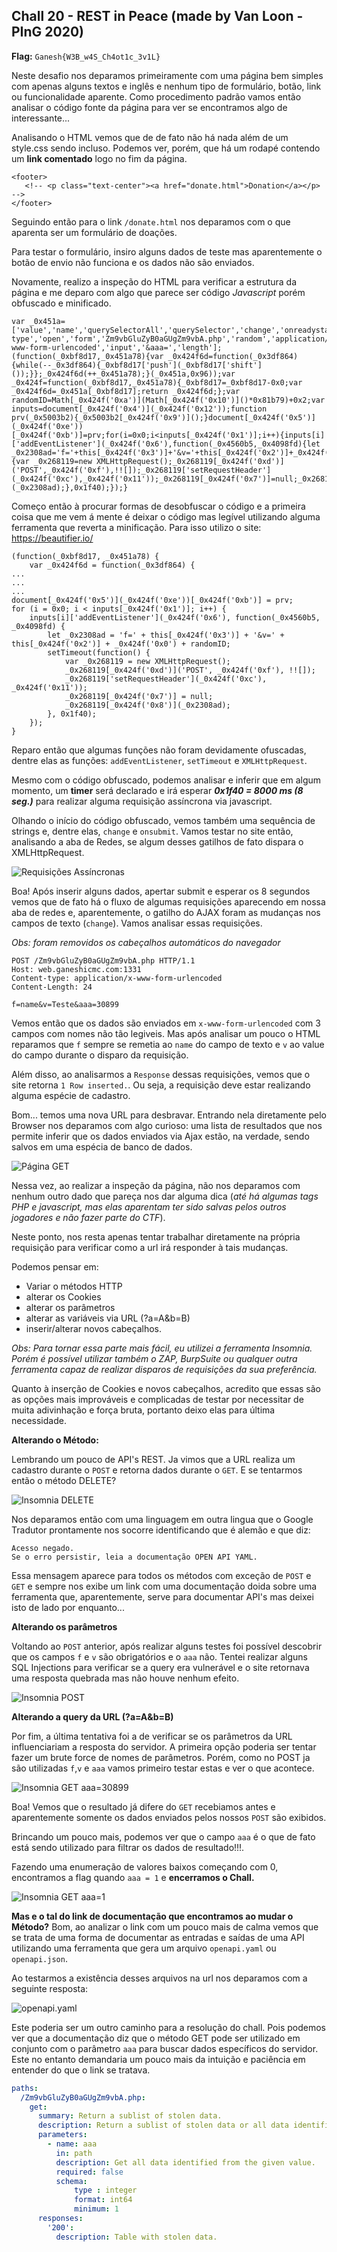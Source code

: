 ## Chall 20 - REST in Peace (made by Van Loon - PInG 2020)

**Flag:** `Ganesh{W3B_w4S_Ch4ot1c_3v1L}`

Neste desafio nos deparamos primeiramente com uma página bem simples com apenas alguns textos e inglês e nenhum tipo de formulário, botão, link ou funcionalidade aparente. Como procedimento padrão vamos então analisar o código fonte da página para ver se encontramos algo de interessante... 

Analisando o HTML vemos que de de fato não há nada além de um style.css sendo incluso. Podemos ver, porém, que há um rodapé contendo um **link comentado** logo no fim da página.

```htmlembedded=
<footer>
   <!-- <p class="text-center"><a href="donate.html">Donation</a></p> -->
</footer>
```

Seguindo então para o link `/donate.html` nos deparamos com o que aparenta ser um formulário de doações. 

Para testar o formulário, insiro alguns dados de teste mas aparentemente o botão de envio não funciona e os dados não são enviados.

Novamente, realizo a inspeção do HTML para verificar a estrutura da página e me deparo com algo que parece ser código *Javascript* porém obfuscado e minificado.

```javascript=
var _0x451a=['value','name','querySelectorAll','querySelector','change','onreadystatechange','send','preventDefault','floor','onsubmit','Content-type','open','form','Zm9vbGluZyB0aGUgZm9vbA.php','random','application/x-www-form-urlencoded','input','&aaa=','length'];(function(_0xbf8d17,_0x451a78){var _0x424f6d=function(_0x3df864){while(--_0x3df864){_0xbf8d17['push'](_0xbf8d17['shift']());}};_0x424f6d(++_0x451a78);}(_0x451a,0x96));var _0x424f=function(_0xbf8d17,_0x451a78){_0xbf8d17=_0xbf8d17-0x0;var _0x424f6d=_0x451a[_0xbf8d17];return _0x424f6d;};var randomID=Math[_0x424f('0xa')](Math[_0x424f('0x10')]()*0x81b79)+0x2;var inputs=document[_0x424f('0x4')](_0x424f('0x12'));function prv(_0x5003b2){_0x5003b2[_0x424f('0x9')]();}document[_0x424f('0x5')](_0x424f('0xe'))[_0x424f('0xb')]=prv;for(i=0x0;i<inputs[_0x424f('0x1')];i++){inputs[i]['addEventListener'](_0x424f('0x6'),function(_0x4560b5,_0x4098fd){let _0x2308ad='f='+this[_0x424f('0x3')]+'&v='+this[_0x424f('0x2')]+_0x424f('0x0')+randomID;setTimeout(function(){var _0x268119=new XMLHttpRequest();_0x268119[_0x424f('0xd')]('POST',_0x424f('0xf'),!![]);_0x268119['setRequestHeader'](_0x424f('0xc'),_0x424f('0x11'));_0x268119[_0x424f('0x7')]=null;_0x268119[_0x424f('0x8')](_0x2308ad);},0x1f40);});}
```

Começo então à procurar formas de desobfuscar o código e a primeira coisa que me vem á mente é deixar o código mas legível utilizando alguma ferramenta que reverta a minificação. Para isso utilizo o site: https://beautifier.io/

```javascript=
(function(_0xbf8d17, _0x451a78) {
    var _0x424f6d = function(_0x3df864) {
...
...
...
document[_0x424f('0x5')](_0x424f('0xe'))[_0x424f('0xb')] = prv;
for (i = 0x0; i < inputs[_0x424f('0x1')]; i++) {
    inputs[i]['addEventListener'](_0x424f('0x6'), function(_0x4560b5, _0x4098fd) {
        let _0x2308ad = 'f=' + this[_0x424f('0x3')] + '&v=' + this[_0x424f('0x2')] + _0x424f('0x0') + randomID;
        setTimeout(function() {
            var _0x268119 = new XMLHttpRequest();
            _0x268119[_0x424f('0xd')]('POST', _0x424f('0xf'), !![]);
            _0x268119['setRequestHeader'](_0x424f('0xc'), _0x424f('0x11'));
            _0x268119[_0x424f('0x7')] = null;
            _0x268119[_0x424f('0x8')](_0x2308ad);
        }, 0x1f40);
    });
}
```

Reparo então que algumas funções não foram devidamente ofuscadas, dentre elas as funções: `addEventListener`, `setTimeout` e `XMLHttpRequest`. 

Mesmo com o código obfuscado, podemos analisar e inferir que em algum momento, um **timer** será declarado e irá esperar ***0x1f40 = 8000 ms (8 seg.)*** para realizar alguma requisição assíncrona via javascript.

Olhando o início do código obfuscado, vemos também uma sequência de strings e, dentre elas, `change` e `onsubmit`. Vamos testar no site então, analisando a aba de Redes, se algum desses gatilhos de fato dispara o XMLHttpRequest.

![Requisições Assíncronas](https://i.imgur.com/TTnm7Bm.png)

Boa! Após inserir alguns dados, apertar submit e esperar os 8 segundos vemos que de fato há o fluxo de algumas requisições aparecendo em nossa aba de redes e, aparentemente, o gatilho do AJAX foram as mudanças nos campos de texto (`change`). Vamos analisar essas requisições.

*Obs: foram removidos os cabeçalhos automáticos do navegador*

```
POST /Zm9vbGluZyB0aGUgZm9vbA.php HTTP/1.1
Host: web.ganeshicmc.com:1331
Content-type: application/x-www-form-urlencoded
Content-Length: 24

f=name&v=Teste&aaa=30899
```

Vemos então que os dados são enviados em `x-www-form-urlencoded` com 3 campos com nomes não tão legiveis. Mas após analisar um pouco o HTML reparamos que `f` sempre se remetia ao `name` do campo de texto e `v` ao value do campo durante o disparo da requisição.

Além disso, ao analisarmos a `Response` dessas requisições, vemos que o site retorna `1 Row inserted.`. Ou seja, a requisição deve estar realizando alguma espécie de cadastro.

Bom... temos uma nova URL para desbravar. Entrando nela diretamente pelo Browser nos deparamos com algo curioso: uma lista de resultados que nos permite inferir que os dados enviados via Ajax estão, na verdade, sendo salvos em uma espécia de banco de dados.

![Página GET](https://i.imgur.com/y1J8txJ.png)

Nessa vez, ao realizar a inspeção da página, não nos deparamos com nenhum outro dado que pareça nos dar alguma dica (*até há algumas tags PHP e javascript, mas elas aparentam ter sido salvas pelos outros jogadores e não fazer parte do CTF*).

Neste ponto, nos resta apenas tentar trabalhar diretamente na própria requisição para verificar como a url irá responder à tais mudanças. 

Podemos pensar em: 
- Variar o métodos HTTP
- alterar os Cookies
- alterar os parâmetros
- alterar as variáveis via URL (?a=A&b=B)
- inserir/alterar novos cabeçalhos.

*Obs: Para tornar essa parte mais fácil, eu utilizei a ferramenta Insomnia. Porém é possível utilizar também o ZAP, BurpSuite ou qualquer outra ferramenta capaz de realizar disparos de requisições da sua preferência.*

Quanto à inserção de Cookies e novos cabeçalhos, acredito que essas são as opções mais improváveis e complicadas de testar por necessitar de muita adivinhação e força bruta, portanto deixo elas para última necessidade.

**Alterando o Método:**

Lembrando um pouco de API's REST. Ja vimos que a URL realiza um cadastro durante o `POST` e retorna dados durante o `GET`. E se tentarmos então o método DELETE?

![Insomnia DELETE](https://i.imgur.com/K5kjNXD.png)

Nos deparamos então com uma linguagem em outra lingua que o Google Tradutor prontamente nos socorre identificando que é alemão e que diz:

```
Acesso negado.
Se o erro persistir, leia a documentação OPEN API YAML.
```

Essa mensagem aparece para todos os métodos com exceção de `POST` e `GET` e sempre nos exibe um link com uma documentação doida sobre uma ferramenta que, aparentemente, serve para documentar API's mas deixei isto de lado por enquanto...

**Alterando os parâmetros**

Voltando ao `POST` anterior, após realizar alguns testes foi possível descobrir que os campos `f` e `v` são obrigatórios e o `aaa` não. Tentei realizar alguns SQL Injections para verificar se a query era vulnerável e o site retornava uma resposta quebrada mas não houve nenhum efeito.

![Insomnia POST](https://i.imgur.com/hmQc6ed.png)

**Alterando a query da URL (?a=A&b=B)**

Por fim, a última tentativa foi a de verificar se os parâmetros da URL influenciariam a resposta do servidor. A primeira opção poderia ser tentar fazer um brute force de nomes de parâmetros. Porém, como no POST ja são utilizadas `f`,`v` e `aaa` vamos primeiro testar estas e ver o que acontece.

![Insomnia GET aaa=30899](https://i.imgur.com/xk3WjQ5.png)

Boa! Vemos que o resultado já difere do `GET` recebiamos antes e aparentemente somente os dados enviados pelos nossos `POST` são exibidos.

Brincando um pouco mais, podemos ver que o campo `aaa` é o que de fato está sendo utilizado para filtrar os dados de resultado!!!.

Fazendo uma enumeração de valores baixos começando com 0, encontramos a flag quando `aaa = 1` e **encerramos o Chall.**

![Insomnia GET aaa=1](https://i.imgur.com/Gxul1wh.png)


**Mas e o tal do link de documentação que encontramos ao mudar o Método?** Bom, ao analizar o link com um pouco mais de calma vemos que se trata de uma forma de documentar as entradas e saídas de uma API utilizando uma ferramenta que gera um arquivo `openapi.yaml` ou `openapi.json`.

Ao testarmos a existência desses arquivos na url nos deparamos com a seguinte resposta:

![openapi.yaml](https://i.imgur.com/JZk6OCI.png)

Este poderia ser um outro caminho para a resolução do chall. Pois podemos ver que a documentação diz que o método GET pode ser utilizado em conjunto com o parâmetro `aaa` para buscar dados específicos do servidor. Este no entanto demandaria um pouco mais da intuição e paciência em entender do que o link se tratava.

```yaml
paths:
  /Zm9vbGluZyB0aGUgZm9vbA.php:
    get:
      summary: Return a sublist of stolen data.
      description: Return a sublist of stolen data or all data identified from the given parameter.
      parameters:
        - name: aaa
          in: path
          description: Get all data identified from the given value. 
          required: false
          schema:
              type : integer
              format: int64
              minimum: 1
      responses:
        '200':  
          description: Table with stolen data.
```
